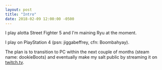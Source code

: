 ```yaml
---
layout: post
title: "Intro"
date: 2018-02-09 12:00:00 -0500
---
```


I play alotta Street Fighter 5 and I'm maining Ryu at the moment.

I play on PlayStation 4 (psn: jiggabeffrey, cfn: Boombahyay).

The plan is to transition to PC within the next couple of months (steam name: dookieBoots) and eventually make my salt public by streaming it on [twitch.tv](https://www.twitch.tv/).
